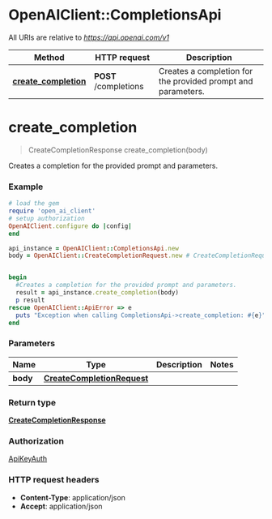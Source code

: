# OpenAIClient::CompletionsApi

All URIs are relative to *https://api.openai.com/v1*

Method | HTTP request | Description
------------- | ------------- | -------------
[**create_completion**](CompletionsApi.md#create_completion) | **POST** /completions | Creates a completion for the provided prompt and parameters.

# **create_completion**
> CreateCompletionResponse create_completion(body)

Creates a completion for the provided prompt and parameters.

### Example
```ruby
# load the gem
require 'open_ai_client'
# setup authorization
OpenAIClient.configure do |config|
end

api_instance = OpenAIClient::CompletionsApi.new
body = OpenAIClient::CreateCompletionRequest.new # CreateCompletionRequest | 


begin
  #Creates a completion for the provided prompt and parameters.
  result = api_instance.create_completion(body)
  p result
rescue OpenAIClient::ApiError => e
  puts "Exception when calling CompletionsApi->create_completion: #{e}"
end
```

### Parameters

Name | Type | Description  | Notes
------------- | ------------- | ------------- | -------------
 **body** | [**CreateCompletionRequest**](CreateCompletionRequest.md)|  | 

### Return type

[**CreateCompletionResponse**](CreateCompletionResponse.md)

### Authorization

[ApiKeyAuth](../README.md#ApiKeyAuth)

### HTTP request headers

 - **Content-Type**: application/json
 - **Accept**: application/json



